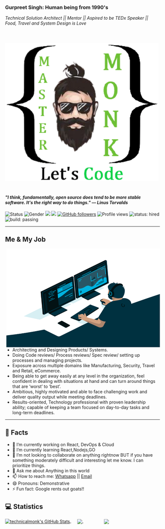 ### Gurpreet Singh: Human being from 1990's
*Technical Solution Architect || Mentor || Aspired to be TEDx Speaker || Food, Travel and System Design is Love*

&nbsp;&nbsp;&nbsp;&nbsp;&nbsp;&nbsp;&nbsp;&nbsp;&nbsp;&nbsp;&nbsp;&nbsp;&nbsp;&nbsp;&nbsp;&nbsp;&nbsp;&nbsp;&nbsp;&nbsp;
<a href="https://gurpreetsingh89.gitlab.io/visualresume/">
<img align="center" src="Resources/gifs/my.png" width="500" height="450" />
</a>
&nbsp;&nbsp;&nbsp;&nbsp;&nbsp;&nbsp;&nbsp;&nbsp;&nbsp;&nbsp;&nbsp;&nbsp;&nbsp;&nbsp;&nbsp;&nbsp;&nbsp;&nbsp;&nbsp;&nbsp;
---
#### *"I think, fundamentally, open source does tend to be more stable software. It's the right way to do things." — Linus Torvalds*

![Status](https://img.shields.io/badge/status-up-brightgreen) ![Gender](https://img.shields.io/badge/gender-%F0%9F%A4%B5-lightgrey) ![](https://img.shields.io/badge/Relationship-Married-red)  ![](https://visitor-badge.glitch.me/badge?page_id=github.com/technicalmonk) [![GitHub followers](https://img.shields.io/github/followers/technicalmonk?label=Follow&style=social)](https://github.com/technicalmonk/?tab=follow) ![Profile views](https://gpvc.arturio.dev/technicalmonk) ![status: hired](https://img.shields.io/badge/status-hired-brightgreen) ![build: passing](https://img.shields.io/badge/build-passing-success)

---

## Me & My Job

<img align="right" src="Resources/gifs/code.gif" width="500" height="320" />

- Architecting and Designing Products/ Systems.
- Doing Code reviews/ Process reviews/ Spec review/ setting up processes and managing projects.
- Exposure across multiple domains like Manufacturing, Security, Travel and Retail, eCommerce.
- Being able to get away easily at any level in the organization, feel confident in dealing with situations at hand and can turn around things that are ‘worst’ to ‘best’.
- Ambitious, highly motivated and able to face challenging work and deliver quality output while meeting deadlines.
- Results-oriented, Technology professional with proven leadership ability; capable of keeping a team focused on day-to-day tasks and long-term deadlines.


---

## 🧐 Facts

- 🔭 I’m currently working on React, DevOps & Cloud 
- 🌱 I’m currently learning React,Nodejs,GO 
- 👯 I’m not looking to collaborate on anything rightnow BUT if you have something moderately difficult and interesting let me know. I can prioritize things. 
- 💬 Ask me about Anything in this world 
- 📫 How to reach me: [Whatsapp](https://wa.me/918589898914)  || [Email](mailto:gurpreet.singh_89@outlook.com)
- 😄 Pronouns: Demonstrative 
- ⚡ Fun fact: Google rents out goats!! 

## 💻 Statistics

<a href="https://github.com/technicalmonk/technicalmonk">
  <img align="center" src="https://bad-apple-github-readme.vercel.app/api?username=technicalmonk&show_icons=true&line_height=27&count_private=true" alt="technicalmonk's GitHub Stats" />
</a>
&nbsp;&nbsp;&nbsp;&nbsp
<a href="https://github.com/technicalmonk/technicalmonk">
  <img align="center" src="https://bad-apple-github-readme.vercel.app/api/top-langs/?username=technicalmonk" />
</a>
&nbsp;&nbsp;&nbsp;&nbsp;&nbsp;&nbsp;&nbsp;&nbsp;&nbsp;&nbsp;&nbsp;&nbsp;&nbsp;&nbsp;&nbsp;&nbsp
<a href="https://github.com/technicalmonk/technicalmonk">
  <img align="center" src="https://github-profile-trophy.vercel.app/?username=technicalmonk&column=7" />
</a>


